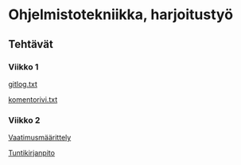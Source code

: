 # Ohjelmistotekniikka, harjoitustyö

## Tehtävät

### Viikko 1

[gitlog.txt](laskarit/viikko1/gitlog.txt)

[komentorivi.txt](laskarit/viikko1/komentorivi.txt)

### Viikko 2

[Vaatimusmäärittely](vaatimusmaarittely.md)

[Tuntikirjanpito](tuntikirjanpito.md)
